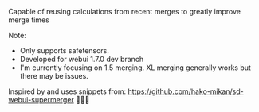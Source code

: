 Capable of reusing calculations from recent merges to greatly improve merge times

Note:
- Only supports safetensors.
- Developed for webui 1.7.0 dev branch
- I'm currently focusing on 1.5 merging. XL merging generally works but there may be issues.

Inspired by and uses snippets from: https://github.com/hako-mikan/sd-webui-supermerger 🙏🙏🙏
